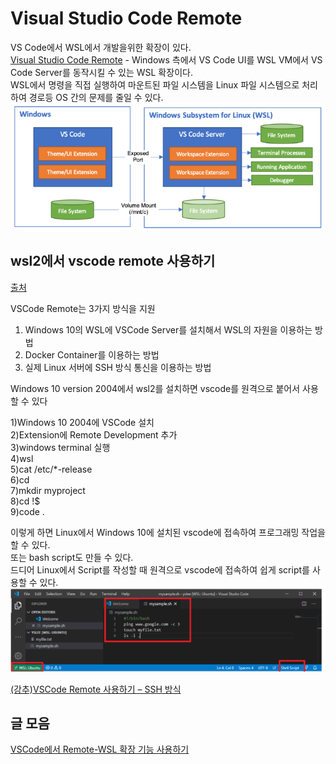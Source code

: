 # Visual Studio Code Remote 
 VS Code에서 WSL에서 개발을위한 확장이 있다.   
 [Visual Studio Code Remote](https://marketplace.visualstudio.com/items?itemName=ms-vscode-remote.vscode-remote-extensionpack) - Windows 측에서 VS Code UI를 WSL VM에서 VS Code Server를 동작시킬 수 있는 WSL 확장이다.  
 WSL에서 명령을 직접 실행하여 마운트된 파일 시스템을 Linux 파일 시스템으로 처리하여 경로등 OS 간의 문제를 줄일 수 있다.  
![vscode](./images/vscode-001.png)       
  

## wsl2에서 vscode remote 사용하기  
[출처](https://cloudsns.wordpress.com/2020/05/22/wsl2%EC%97%90%EC%84%9C-vscode-remote-%EC%82%AC%EC%9A%A9%ED%95%98%EA%B8%B0/)  
    
VSCode Remote는 3가지 방식을 지원  
1. Windows 10의 WSL에 VSCode Server를 설치해서 WSL의 자원을 이용하는 방법  
2. Docker Container를 이용하는 방법  
3. 실제 Linux 서버에 SSH 방식 통신을 이용하는 방법  
  
Windows 10 version 2004에서 wsl2를 설치하면 vscode를 원격으로 붙어서 사용할 수 있다  
  
1)Windows 10 2004에 VSCode 설치  
2)Extension에 Remote Development 추가  
3)windows terminal 실행  
4)wsl  
5)cat /etc/*-release  
6)cd  
7)mkdir myproject  
8)cd !$  
9)code .  
  
이렇게 하면 Linux에서 Windows 10에 설치된 vscode에 접속하여 프로그래밍 작업을 할 수 있다.  
또는 bash script도 만들 수 있다.  
드디어 Linux에서 Script를 작성할 때 원격으로 vscode에 접속하여 쉽게 script를 사용할 수 있다.    
![vscode](./images/vscode-002.png)       

[(강추)VSCode Remote 사용하기 – SSH 방식](https://bit.ly/36jIIpv  )  
  
  
## 글 모음
[VSCode에서 Remote-WSL 확장 기능 사용하기](https://docs.google.com/document/d/14pXJkN8Q4BVaLAiFN_AJ5SU3ckNXEUjhfSXsLfrrtl8/edit?usp=sharing )
  